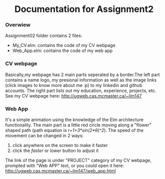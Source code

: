 <h1>
  <center>Documentation for Assignment2<center>
</h1>
<p>
<h3>Overwiew</h3>
  
  Assignment02 folder contains 2 files:
  <ul>
    <li>My_CV.elm: contains the code of my CV webpage
    <li>Web_App.elm: contains the code of my web app
  </ul>
</P>

<p>
   <h3>CV webpage</h3>
   Basically,my webpage has 2 main parts seperated by a border.The left part contains a name logo, my presional information as well as the image links (click images to know more about me :p) to my linkedin and github accounts. The right part lists out my education, experience, projects, etc.

<br>
See my CV webpage here:
 <a href="http://ugweb.cas.mcmaster.ca/~lim147" target="_blank">http://ugweb.cas.mcmaster.ca/~lim147</a>
</P>

<p>
   <h3>Web App</h3>
   It's a simple animation using the knowledge of the Elm architecture functionality. The main part is a little red circle moving along a "flower" shaped path (path equation is<i> r=1+3*sin(2*θ)^2</i>). The speed of the movement can be changed in 2 ways:
   <ol>
      <li>click anywhere on the screen to make it faster
      <li>click the <i>faster</i> or <i>lower</i> button to adjust it
   </ol>
  
   The link of the page is under "PROJECT" category of my CV webpage, prompted with "Web APP" text, or you could open it here:
   <a href="http://ugweb.cas.mcmaster.ca/~lim147/web_app.html" target="_blank">http://ugweb.cas.mcmaster.ca/~lim147/web_app.html</a>
</p>
